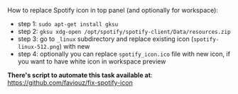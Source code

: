 How to replace Spotify icon in top panel (and optionally for workspace):
- step 1: `sudo apt-get install gksu`
- step 2: `gksu xdg-open /opt/spotify/spotify-client/Data/resources.zip`
- step 3: go to `_linux` subdirectory and replace existing icon (`spotify-linux-512.png`) with new
- step 4: optionally you can replace `spotify_icon.ico` file with new icon, if you want to have white icon in workspace preview

**There's script to automate this task available at**: https://github.com/faviouz/fix-spotify-icon

